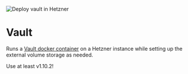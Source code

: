 ![Deploy vault in Hetzner](https://github.com/ackersonde/vault/workflows/Deploy%20vault%20in%20Hetzner/badge.svg)

# Vault
Runs a [Vault docker container](https://hub.docker.com/_/vault) on a Hetzner instance while setting up the external volume storage as needed.

Use at least v1.10.2!